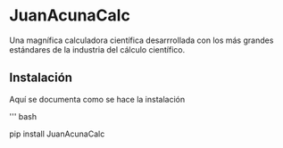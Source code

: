 # JuanAcunaCalc

Una magnífica calculadora científica desarrrollada con los más grandes estándares de la industria del cálculo científico.

## Instalación

Aquí se documenta como se hace la instalación

''' bash

pip install JuanAcunaCalc